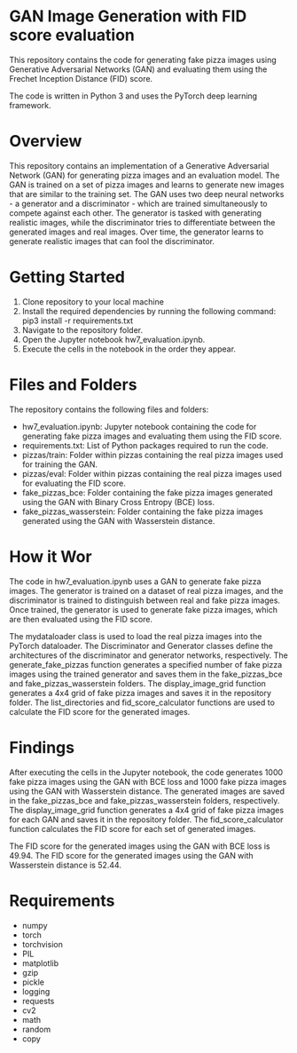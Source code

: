 # GAN Image Generation with FID score evaluation
This repository contains the code for generating fake pizza images using Generative Adversarial Networks (GAN) and evaluating them using the Frechet Inception Distance (FID) score.

The code is written in Python 3 and uses the PyTorch deep learning framework.

# Overview
This repository contains an implementation of a Generative Adversarial Network (GAN) for generating pizza images and an evaluation model. The GAN is trained on a set of pizza images and learns to generate new images that are similar to the training set. The GAN uses two deep neural networks - a generator and a discriminator - which are trained simultaneously to compete against each other. The generator is tasked with generating realistic images, while the discriminator tries to differentiate between the generated images and real images. Over time, the generator learns to generate realistic images that can fool the discriminator.

# Getting Started
1. Clone repository to your local machine
2. Install the required dependencies by running the following command: pip3 install -r requirements.txt
3. Navigate to the repository folder.
4. Open the Jupyter notebook hw7_evaluation.ipynb.
5. Execute the cells in the notebook in the order they appear.

# Files and Folders
The repository contains the following files and folders:
- hw7_evaluation.ipynb: Jupyter notebook containing the code for generating fake pizza images and evaluating them using the FID score.
- requirements.txt: List of Python packages required to run the code.
- pizzas/train: Folder within pizzas containing the real pizza images used for training the GAN.
- pizzas/eval: Folder within pizzas containing the real pizza images used for evaluating the FID score.
- fake_pizzas_bce: Folder containing the fake pizza images generated using the GAN with Binary Cross Entropy (BCE) loss.
- fake_pizzas_wasserstein: Folder containing the fake pizza images generated using the GAN with Wasserstein distance.

# How it Wor
The code in hw7_evaluation.ipynb uses a GAN to generate fake pizza images. The generator is trained on a dataset of real pizza images, and the discriminator is trained to distinguish between real and fake pizza images. Once trained, the generator is used to generate fake pizza images, which are then evaluated using the FID score.

The mydataloader class is used to load the real pizza images into the PyTorch dataloader. The Discriminator and Generator classes define the architectures of the discriminator and generator networks, respectively. The generate_fake_pizzas function generates a specified number of fake pizza images using the trained generator and saves them in the fake_pizzas_bce and fake_pizzas_wasserstein folders. The display_image_grid function generates a 4x4 grid of fake pizza images and saves it in the repository folder. The list_directories and fid_score_calculator functions are used to calculate the FID score for the generated images.

# Findings
After executing the cells in the Jupyter notebook, the code generates 1000 fake pizza images using the GAN with BCE loss and 1000 fake pizza images using the GAN with Wasserstein distance. The generated images are saved in the fake_pizzas_bce and fake_pizzas_wasserstein folders, respectively. The display_image_grid function generates a 4x4 grid of fake pizza images for each GAN and saves it in the repository folder. The fid_score_calculator function calculates the FID score for each set of generated images.

The FID score for the generated images using the GAN with BCE loss is 49.94. The FID score for the generated images using the GAN with Wasserstein distance is 52.44.

# Requirements
- numpy
- torch
- torchvision
- PIL
- matplotlib
- gzip
- pickle
- logging
- requests
- cv2
- math
- random
- copy
